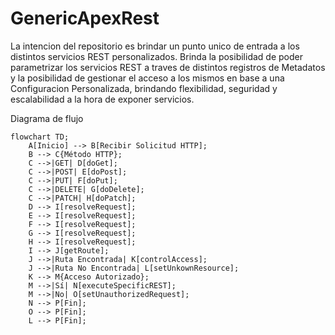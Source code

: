 # GenericApexRest

La intencion del repositorio es brindar un punto unico de entrada a los distintos servicios REST personalizados. Brinda la posibilidad de poder parametrizar los servicios REST a traves de  distintos registros de Metadatos y la posibilidad de gestionar el acceso a los mismos en base a una Configuracion Personalizada, brindando flexibilidad, seguridad y escalabilidad a la hora de exponer servicios.

Diagrama de flujo
```mermaid
flowchart TD;
    A[Inicio] --> B[Recibir Solicitud HTTP];
    B --> C{Método HTTP};
    C -->|GET| D[doGet];
    C -->|POST| E[doPost];
    C -->|PUT| F[doPut];
    C -->|DELETE| G[doDelete];
    C -->|PATCH| H[doPatch];
    D --> I[resolveRequest];
    E --> I[resolveRequest];
    F --> I[resolveRequest];
    G --> I[resolveRequest];
    H --> I[resolveRequest];
    I --> J[getRoute];
    J -->|Ruta Encontrada| K[controlAccess];
    J -->|Ruta No Encontrada| L[setUnkownResource];
    K --> M{Acceso Autorizado};
    M -->|Sí| N[executeSpecificREST];
    M -->|No| O[setUnauthorizedRequest];
    N --> P[Fin];
    O --> P[Fin];
    L --> P[Fin];
```
